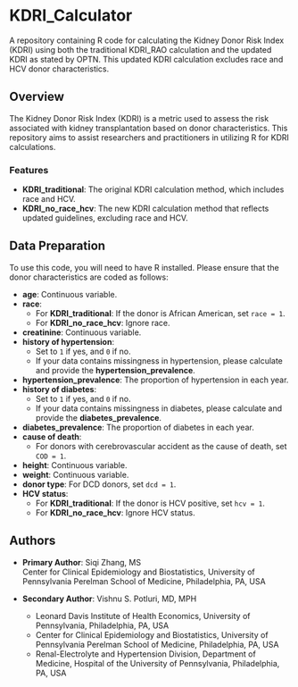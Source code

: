 # KDRI_Calculator

A repository containing R code for calculating the Kidney Donor Risk Index (KDRI) using both the traditional KDRI_RAO calculation and the updated KDRI as stated by OPTN. This updated KDRI calculation excludes race and HCV donor characteristics.

## Overview

The Kidney Donor Risk Index (KDRI) is a metric used to assess the risk associated with kidney transplantation based on donor characteristics. This repository aims to assist researchers and practitioners in utilizing R for KDRI calculations.

### Features
- **KDRI_traditional**: The original KDRI calculation method, which includes race and HCV.
- **KDRI_no_race_hcv**: The new KDRI calculation method that reflects updated guidelines, excluding race and HCV.

## Data Preparation

To use this code, you will need to have R installed. Please ensure that the donor characteristics are coded as follows:

- **age**: Continuous variable.
- **race**:
  - For **KDRI_traditional**: If the donor is African American, set `race = 1`.
  - For **KDRI_no_race_hcv**: Ignore race.
- **creatinine**: Continuous variable.
- **history of hypertension**: 
  - Set to `1` if yes, and `0` if no. 
  - If your data contains missingness in hypertension, please calculate and provide the **hypertension_prevalence**.
- **hypertension_prevalence**: The proportion of hypertension in each year.
- **history of diabetes**: 
  - Set to `1` if yes, and `0` if no. 
  - If your data contains missingness in diabetes, please calculate and provide the **diabetes_prevalence**.
- **diabetes_prevalence**: The proportion of diabetes in each year.
- **cause of death**: 
  - For donors with cerebrovascular accident as the cause of death, set `COD = 1`.
- **height**: Continuous variable.
- **weight**: Continuous variable.
- **donor type**: For DCD donors, set `dcd = 1`.
- **HCV status**: 
  - For **KDRI_traditional**: If the donor is HCV positive, set `hcv = 1`.
  - For **KDRI_no_race_hcv**: Ignore HCV status.

## Authors

- **Primary Author**: Siqi Zhang, MS  
  Center for Clinical Epidemiology and Biostatistics, University of Pennsylvania Perelman School of Medicine, Philadelphia, PA, USA  

- **Secondary Author**: Vishnu S. Potluri, MD, MPH  
  - Leonard Davis Institute of Health Economics, University of Pennsylvania, Philadelphia, PA, USA
  - Center for Clinical Epidemiology and Biostatistics, University of Pennsylvania Perelman School of Medicine, Philadelphia, PA, USA 
  - Renal-Electrolyte and Hypertension Division, Department of Medicine, Hospital of the University of Pennsylvania, Philadelphia, PA, USA 



